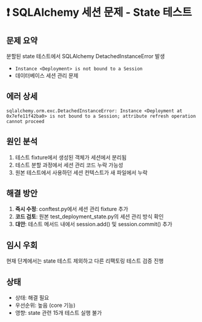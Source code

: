 <!-- 
status: converted
new_file: /tasks/todo/fix-state-session-issues.md
converted_date: 2025-07-10
-->

# ❗ SQLAlchemy 세션 문제 - State 테스트

## 문제 요약
분할된 state 테스트에서 SQLAlchemy DetachedInstanceError 발생
- `Instance <Deployment> is not bound to a Session`
- 데이터베이스 세션 관리 문제

## 에러 상세
```
sqlalchemy.orm.exc.DetachedInstanceError: Instance <Deployment at 0x7efe11f42ba0> is not bound to a Session; attribute refresh operation cannot proceed
```

## 원인 분석
1. 테스트 fixture에서 생성된 객체가 세션에서 분리됨
2. 테스트 분할 과정에서 세션 관리 코드 누락 가능성
3. 원본 테스트에서 사용하던 세션 컨텍스트가 새 파일에서 누락

## 해결 방안
1. **즉시 수정**: conftest.py에서 세션 관리 fixture 추가
2. **코드 검토**: 원본 test_deployment_state.py의 세션 관리 방식 확인
3. **대안**: 테스트 메서드 내에서 session.add() 및 session.commit() 추가

## 임시 우회
현재 단계에서는 state 테스트 제외하고 다른 리팩토링 테스트 검증 진행

## 상태
- 상태: 해결 필요
- 우선순위: 높음 (core 기능)
- 영향: state 관련 15개 테스트 실행 불가